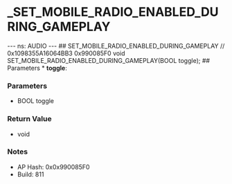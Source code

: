 # _SET_MOBILE_RADIO_ENABLED_DURING_GAMEPLAY

--- ns: AUDIO --- ## SET_MOBILE_RADIO_ENABLED_DURING_GAMEPLAY  // 0x1098355A16064BB3 0x990085F0 void SET_MOBILE_RADIO_ENABLED_DURING_GAMEPLAY(BOOL toggle);  ## Parameters * **toggle**:

### Parameters
* BOOL toggle

### Return Value
* void

### Notes
* AP Hash: 0x0x990085F0
* Build: 811

